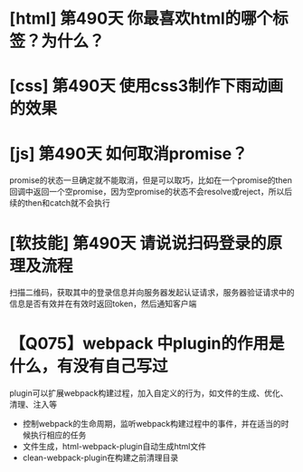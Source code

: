 # [html] 第490天 你最喜欢html的哪个标签？为什么？

# [css] 第490天 使用css3制作下雨动画的效果

# [js] 第490天 如何取消promise？

promise的状态一旦确定就不能取消，但是可以取巧，比如在一个promise的then回调中返回一个空promise，因为空promise的状态不会resolve或reject，所以后续的then和catch就不会执行

# [软技能] 第490天 请说说扫码登录的原理及流程

扫描二维码，获取其中的登录信息并向服务器发起认证请求，服务器验证请求中的信息是否有效并在有效时返回token，然后通知客户端

# 【Q075】webpack 中plugin的作用是什么，有没有自己写过

plugin可以扩展webpack构建过程，加入自定义的行为，如文件的生成、优化、清理、注入等
- 控制webpack的生命周期，监听webpack构建过程中的事件，并在适当的时候执行相应的任务
- 文件生成，html-webpack-plugin自动生成html文件
- clean-webpack-plugin在构建之前清理目录
